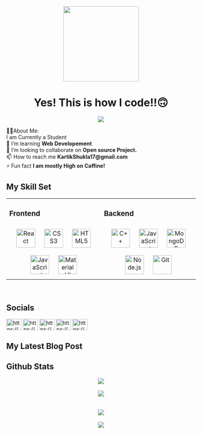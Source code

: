 
<div id="header" align="center">
  <img src="https://i.giphy.com/media/v1.Y2lkPTc5MGI3NjExdjE3aWVxaTRsMGY3eDJlZjJqYnJ3dmc1N2ViNDJwNmpwODV6OGt2NyZlcD12MV9pbnRlcm5hbF9naWZfYnlfaWQmY3Q9Zw/zOvBKUUEERdNm/giphy.gif" width="200"/>
</div>
<h1 align="center"> Yes! This is how I code!!🙃 </h1>
<p align="center">
<p align="center">
  <img src="https://readme-typing-svg.demolab.com/?lines=Hi👋, I'm Kartik Shukla;🧑‍💻A Full Stack Web Developer;❣️Open-Source!!;Loves to learn new stuff;&font=Fira%20Code&center=true&width=380&height=50&duration=4000&pause=1000">
</p>
🧑‍💻About Me:<br>
I am Currently a Student<br>
🌱 I’m learning <b>Web Developement</b><br>
👯 I’m looking to collaborate on <b>Open source Project.</b><br>
📫 How to reach me <b>KartikShukla17@gmail.com</b><br>
⚡ Fun fact <b>I am mostly High on Caffine!</b>


## My Skill Set  
<table align='center'><td valign="top" width="33%">
  
### Frontend  
<div align="center">  
<a href="https://reactjs.org/" target="_blank"><img style="margin: 10px" src="https://profilinator.rishav.dev/skills-assets/react-original-wordmark.svg" alt="React" height="50" /></a>  
<a href="https://www.w3schools.com/css/" target="_blank"><img style="margin: 10px" src="https://profilinator.rishav.dev/skills-assets/css3-original-wordmark.svg" alt="CSS3" height="50" /></a>  
<a href="https://en.wikipedia.org/wiki/HTML5" target="_blank"><img style="margin: 10px" src="https://profilinator.rishav.dev/skills-assets/html5-original-wordmark.svg" alt="HTML5" height="50" /></a>  
<a href="https://www.javascript.com/" target="_blank"><img style="margin: 10px" src="https://profilinator.rishav.dev/skills-assets/javascript-original.svg" alt="JavaScript" height="50" /></a>   
<a href="https://mui.com/" target="_blank"><img style="margin: 10px" src="https://profilinator.rishav.dev/skills-assets/mui.png" alt="Material UI" height="50" /></a>  
</div>

</td><td valign="top" width="33%">



### Backend  
<div align="center">  
<a href="https://www.cplusplus.com/" target="_blank"><img style="margin: 10px" src="https://profilinator.rishav.dev/skills-assets/cplusplus-original.svg" alt="C++" height="50" /></a>  
<a href="https://www.javascript.com/" target="_blank"><img style="margin: 10px" src="https://profilinator.rishav.dev/skills-assets/javascript-original.svg" alt="JavaScript" height="50" /></a>  
<a href="https://www.mongodb.com/" target="_blank"><img style="margin: 10px" src="https://profilinator.rishav.dev/skills-assets/mongodb-original-wordmark.svg" alt="MongoDB" height="50" /></a>  
<a href="https://nodejs.org/" target="_blank"><img style="margin: 10px" src="https://profilinator.rishav.dev/skills-assets/nodejs-original-wordmark.svg" alt="Node.js" height="50" /></a>  
<a href="https://github.com/" target="_blank"><img style="margin: 10px" src="https://profilinator.rishav.dev/skills-assets/git-scm-icon.svg" alt="Git" height="50" /></a>    
</div>

</td></tr></table>  

<br/>  

## Socials
<p align="left">
<a href="https://x.com/kartik_shukla17" target="blank"><img align="center" src="https://raw.githubusercontent.com/rahuldkjain/github-profile-readme-generator/master/src/images/icons/Social/twitter.svg" alt="https://x.com/kartik_shukla17" height="30" width="40" /></a>
<a href="https://www.linkedin.com/in/kartik-shukla-09b29528b/" target="blank"><img align="center" src="https://raw.githubusercontent.com/rahuldkjain/github-profile-readme-generator/master/src/images/icons/Social/linked-in-alt.svg" alt="https://www.linkedin.com/in/kartik-shukla-09b29528b/" height="30" width="40" /></a>
<a href="https://stackoverflow.com/users/22725141/kartik" target="blank"><img align="center" src="https://raw.githubusercontent.com/rahuldkjain/github-profile-readme-generator/master/src/images/icons/Social/stack-overflow.svg" alt="https://stackoverflow.com/users/22725141/kartik" height="30" width="40" /></a>
<a href="www.codechef.com/users/kartikshukla17" target="blank"><img align="center" src="https://cdn.jsdelivr.net/npm/simple-icons@3.1.0/icons/codechef.svg" alt="https://www.codechef.com/users/kartikshukla17" height="30" width="40" /></a>
<a href="https://dev.to/https://dev.to/kartikshukla17" target="blank"><img align="center" src="https://raw.githubusercontent.com/rahuldkjain/github-profile-readme-generator/master/src/images/icons/Social/devto.svg" alt="https://dev.to/kartikshukla17" height="30" width="40" /></a>
</p>

## My Latest Blog Post
<!-- BLOG-POST-LIST:START -->

## Github Stats  
<div align="center"><img src="https://github-readme-streak-stats.herokuapp.com/?user=kartikshukla17&theme=vue-dark&hide_border=true" align="center" /></div>  
<br/>
<div align="center"><img src="https://github-readme-stats.vercel.app/api/top-langs/?username=kartikshukla17&theme=vue-dark&show_icons=true&hide_border=true&layout=compact" align="center" /></div>  
<br/> 

<br/>  

<div align="center"><img src="https://spotify-github-profile.vercel.app/api/view?uid=31mqlztrjmh5shsm2eafugkkfd5q&cover_image=true&theme=default&show_offline=false&background_color=121212&interchange=false" /></div> 

<br/>
<div align="center">
<img src="https://komarev.com/ghpvc/?username=kartikshukla17&&style=flat-square" align="center" />
</div> 

